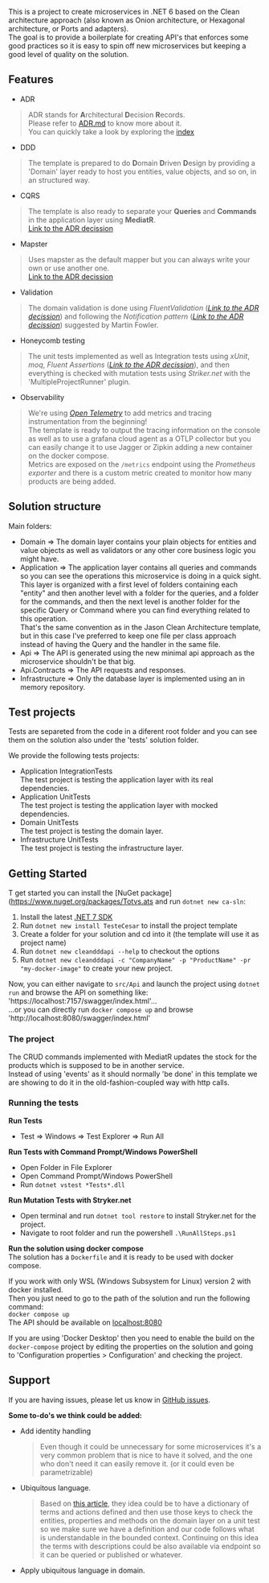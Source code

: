 
This is a project to create microservices in .NET 6 based on the Clean architecture approach (also known as Onion architecture, or Hexagonal architecture, or Ports and adapters).  
The goal is to provide a boilerplate for creating API's that enforces some good practices so it is easy to spin off new microservices but keeping a good level of quality on the solution.  




## Features

- ADR
>ADR stands for **A**rchitectural **D**ecision **R**ecords.  
Please refer to [ADR.md](ADR.md) to know more about it.  
You can quickly take a look by exploring the [index](docs/decisions/index.md)

- DDD
>The template is prepared to do **D**omain **D**riven **D**esign by providing a 'Domain' layer ready to host you entities, value objects, and so on, in an structured way.

- CQRS
>The template is also ready to separate your **Queries** and **Commands** in the application layer using **MediatR**.  
[Link to the ADR decission](docs/decisions/0005-use-mediatr.md)

- Mapster
>Uses mapster as the default mapper but you can always write your own or use another one.  
[Link to the ADR decission](docs/decisions/0001-use-mapster.md)

- Validation
>The domain validation is done using *FluentValidation*
(*[Link to the ADR decission](docs/decisions/0003-use-fluent-validations.md)*) and following the *Notification pattern* (*[Link to the ADR decission](docs/decisions/0006-adopt-notification-pattern.md)*) suggested by Martin Fowler.

- Honeycomb testing
>The unit tests implemented as well as Integration tests using *xUnit*, *moq*, *Fluent Assertions* (*[Link to the ADR decission](docs/decisions/0002-use-fluent-assertions.md)*), and then everything is checked with mutation tests using *Striker.net* with the 'MultipleProjectRunner' plugin.

- Observability
>We're using [*Open Telemetry*](https://opentelemetry.io/docs/instrumentation/net/getting-started/) to add metrics and tracing instrumentation from the beginning!  
The template is ready to output the tracing information on the console as well as to use a grafana cloud agent as a OTLP collector but you can easily change it to use Jagger or Zipkin adding a new container on the docker compose.  
Metrics are exposed on the `/metrics` endpoint using the *Prometheus exporter* and there is a custom metric created to monitor how many products are being added. 



## Solution structure
Main folders:
* Domain => The domain layer contains your plain objects for entities and value objects as well as validators or any other core business logic you might have.
* Application => The application layer contains all queries and commands so you can see the operations this microservice is doing in a quick sight.  
This layer is organized with a first level of folders containing each "entity" and then another level with a folder for the queries, and a folder for the commands, and then the next level is another folder for the specific Query or Command where you can find everything related to this operation.  
That's the same convention as in the Jason Clean Architecture template, but in this case I've preferred to keep one file per class approach instead of having the Query and the handler in the same file.
* Api => The API is generated using the new minimal api approach as the microservice shouldn't be that big.
* Api.Contracts => The API requests and responses.
* Infrastructure => Only the database layer is implemented using an in memory repository.



## Test projects

Tests are separeted from the code in a diferent root folder and you can see them on the solution also under the 'tests' solution folder.

We provide the following tests projects:
- Application IntegrationTests  
The test project is testing the application layer with its real dependencies.
- Application UnitTests  
The test project is testing the application layer with mocked dependencies.
- Domain UnitTests  
  The test project is testing the domain layer.
- Infrastructure UnitTests  
  The test project is testing the infrastructure layer.


## Getting Started

T get started you can install the [NuGet package](https://www.nuget.org/packages/Totvs.ats and run `dotnet new ca-sln`:

1. Install the latest [.NET 7 SDK](https://dotnet.microsoft.com/download/dotnet/7.0)
2. Run `dotnet new install TesteCesar` to install the project template
3. Create a folder for your solution and cd into it (the template will use it as project name)
4. Run `dotnet new cleandddapi --help` to checkout the options
5. Run `dotnet new cleandddapi -c "CompanyName" -p "ProductName" -pr "my-docker-image"` to create your new project.

Now, you can either navigate to `src/Api` and launch the project using `dotnet run` and browse the API on something like: 'https://localhost:7157/swagger/index.html'...   
...or you can directly run `docker compose up` and browse 'http://localhost:8080/swagger/index.html'

### The project


The CRUD commands implemented with MediatR updates the stock for the products which is supposed to be in another service.  
Instead of using 'events' as it should normally 'be done' in this template we are showing to do it in the old-fashion-coupled way with http calls.  


### Running the tests

**Run Tests**
* Test => Windows => Test Explorer => Run All

**Run Tests with Command Prompt/Windows PowerShell**
* Open Folder in File Explorer
* Open Command Prompt/Windows PowerShell
* Run `dotnet vstest *Tests*.dll`

**Run Mutation Tests with Stryker.net**
* Open terminal and run `dotnet tool restore` to install Stryker.net for the project.
* Navigate to root folder and run the powershell `.\RunAllSteps.ps1`

**Run the solution using docker compose**  
The solution has a `Dockerfile` and it is ready to be used with docker compose.

If you work with only WSL (Windows Subsystem for Linux) version 2 with docker installed.  
Then you just need to go to the path of the solution and run the following command:  
`docker compose up`  
The API should be available on [localhost:8080](http://localhost:8080)

If you are using 'Docker Desktop' then you need to enable the build on the `docker-compose` project by editing the properties on the solution and going to 'Configuration properties > Configuration' and checking the project.

## Support

If you are having issues, please let us know in [GitHub issues](https://github.com/RodriguesCesar).


**Some to-do's we think could be added:**

- Add identity handling
  > Even though it could be unnecessary for some microservices it's a very common problem that is nice to have it solved, and the one who don't need it can easily remove it. (or it could even be parametrizable)
- Ubiquitous language.
  > Based on [this article](https://blog.ndepend.com/checking-ddd-ubiquitous-language-with-ndepend/), they idea could be to have a dictionary of terms and actions defined and then use those keys to check the entities, properties and methods on the domain layer on a unit test so we make sure we have a definition and our code follows what is understandable in the bounded context.
  Continuing on this idea the terms with descriptions could be also available via endpoint so it can be queried or published or whatever.
- Apply ubiquitous language in domain.